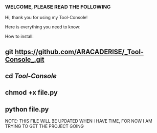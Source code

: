 ### WELCOME, PLEASE READ THE FOLLOWING ###
Hi, thank you for using my Tool-Console!

Here is everything you need to know:

How to install:

## git https://github.com/ARACADERISE/_Tool-Console_.git ##
## cd _Tool-Console_ ##
## chmod +x file.py ##
## python file.py ##

 NOTE: THIS FILE WILL BE UPDATED WHEN I HAVE TIME, FOR NOW I AM TRYING TO GET THE PROJECT GOING 
